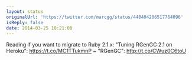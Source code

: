 ```yaml
---
layout: status
originalUrl: 'https://twitter.com/marcgg/status/448404206517764096'
isReply: false
date: 2014-03-25 10:21:08
---
```


Reading if you want to migrate to Ruby 2.1.x: "Tuning RGenGC 2.1 on Heroku": https://t.co/MC1TTukmnP ~ "RGenGC": http://t.co/CWuz0C6toU
